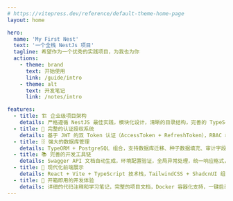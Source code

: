 ```yaml
---
# https://vitepress.dev/reference/default-theme-home-page
layout: home

hero:
  name: 'My First Nest'
  text: '一个全栈 NestJs 项目'
  tagline: 希望作为一个优秀的实践项目，为我也为你
  actions:
    - theme: brand
      text: 开始使用
      link: /guide/intro
    - theme: alt
      text: 开发笔记
      link: /notes/intro

features:
  - title: 🏗️ 企业级项目架构
    details: 严格遵循 NestJS 最佳实践，模块化设计，清晰的目录结构，完善的 TypeScript 类型检查，ESLint + Prettier 代码规范，Husky + Commitlint 提交检查
  - title: 🔐 完整的认证授权系统
    details: 基于 JWT 的双 Token 认证（AccessToken + RefreshToken），RBAC 权限管理，用户角色权限分离，支持群组管理，安全可靠的身份验证机制
  - title: 🗄️ 强大的数据库管理
    details: TypeORM + PostgreSQL 组合，支持数据库迁移、种子数据填充、审计字段自动记录，雪花算法 ID 生成器，完整的 CRUD 操作示例
  - title: 📚 完善的开发工具链
    details: Swagger API 文档自动生成，环境配置验证，全局异常处理，统一响应格式，日志记录，拦截器与守卫机制
  - title: 🎨 现代化前端展示
    details: React + Vite + TypeScript 技术栈，TailwindCSS + ShadcnUI 组件库，响应式设计，与后端 API 完美对接
  - title: 🚀 开箱即用的开发体验
    details: 详细的代码注释和学习笔记，完整的项目文档，Docker 容器化支持，一键启动脚本，适合学习和生产环境
---
```

